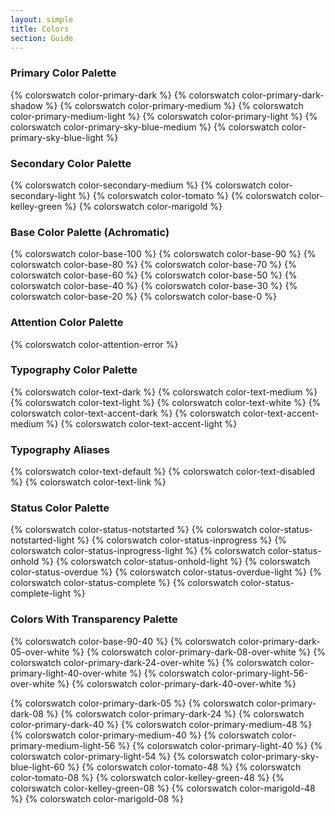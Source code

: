 ```yaml
---
layout: simple
title: Colors
section: Guide
---
```


### Primary Color Palette
{% colorswatch color-primary-dark %}
{% colorswatch color-primary-dark-shadow %}
{% colorswatch color-primary-medium %}
{% colorswatch color-primary-medium-light %}
{% colorswatch color-primary-light %}
{% colorswatch color-primary-sky-blue-medium %}
{% colorswatch color-primary-sky-blue-light %}

### Secondary Color Palette
{% colorswatch color-secondary-medium %}
{% colorswatch color-secondary-light %}
{% colorswatch color-tomato %}
{% colorswatch color-kelley-green %}
{% colorswatch color-marigold %}

### Base Color Palette (Achromatic)
{% colorswatch color-base-100 %}
{% colorswatch color-base-90 %}
{% colorswatch color-base-80 %}
{% colorswatch color-base-70 %}
{% colorswatch color-base-60 %}
{% colorswatch color-base-50 %}
{% colorswatch color-base-40 %}
{% colorswatch color-base-30 %}
{% colorswatch color-base-20 %}
{% colorswatch color-base-0 %}

### Attention Color Palette
{% colorswatch color-attention-error %}

### Typography Color Palette
{% colorswatch color-text-dark %}
{% colorswatch color-text-medium %}
{% colorswatch color-text-light %}
{% colorswatch color-text-white %}
{% colorswatch color-text-accent-dark %}
{% colorswatch color-text-accent-medium %}
{% colorswatch color-text-accent-light %}

### Typography Aliases
{% colorswatch color-text-default %}
{% colorswatch color-text-disabled %}
{% colorswatch color-text-link %}


### Status Color Palette
{% colorswatch color-status-notstarted %}
{% colorswatch color-status-notstarted-light %}
{% colorswatch color-status-inprogress %}
{% colorswatch color-status-inprogress-light %}
{% colorswatch color-status-onhold %}
{% colorswatch color-status-onhold-light %}
{% colorswatch color-status-overdue %}
{% colorswatch color-status-overdue-light %}
{% colorswatch color-status-complete %}
{% colorswatch color-status-complete-light %}

### Colors With Transparency Palette
{% colorswatch color-base-90-40 %}
{% colorswatch color-primary-dark-05-over-white %}
{% colorswatch color-primary-dark-08-over-white %}
{% colorswatch color-primary-dark-24-over-white %}
{% colorswatch color-primary-light-40-over-white %}
{% colorswatch color-primary-light-56-over-white %}
{% colorswatch color-primary-dark-40-over-white %}

{% colorswatch color-primary-dark-05 %}
{% colorswatch color-primary-dark-08 %}
{% colorswatch color-primary-dark-24 %}
{% colorswatch color-primary-dark-40 %}
{% colorswatch color-primary-medium-48 %}
{% colorswatch color-primary-medium-40 %}
{% colorswatch color-primary-medium-light-56 %}
{% colorswatch color-primary-light-40 %}
{% colorswatch color-primary-light-54 %}
{% colorswatch color-primary-sky-blue-light-60 %}
{% colorswatch color-tomato-48 %}
{% colorswatch color-tomato-08 %}
{% colorswatch color-kelley-green-48 %}
{% colorswatch color-kelley-green-08 %}
{% colorswatch color-marigold-48 %}
{% colorswatch color-marigold-08 %}
